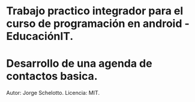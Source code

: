 # Trabajo practico integrador para el curso de programación en android - EducaciónIT.

# Desarrollo de una agenda de contactos basica.

Autor: Jorge Schelotto.
Licencia: MIT.